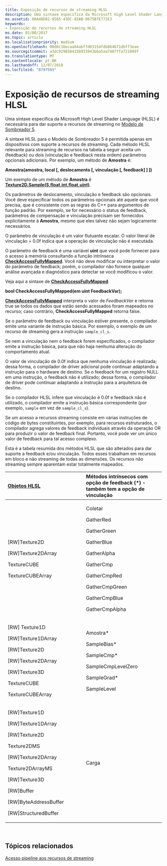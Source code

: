 ```yaml
---
title: Exposição de recursos de streaming HLSL
description: Uma sintaxe específica da Microsoft High Level Shader Language (HLSL) é necessária para dar suporte a recursos de streaming no Modelo de Sombreador 5.
ms.assetid: 00A40D82-0565-43DC-82AB-0675B7E772E3
keywords:
- Exposição de recursos de streaming HLSL
ms.date: 02/08/2017
ms.topic: article
ms.localizationpriority: medium
ms.openlocfilehash: 00d6c16ecaa64abf7d83154fdb864671dbff3eae
ms.sourcegitcommit: a3dc929858415b933943bba5aa7487ffa721899f
ms.translationtype: MT
ms.contentlocale: pt-BR
ms.lasthandoff: 12/07/2018
ms.locfileid: "8797593"
---
```

# <a name="hlsl-streaming-resources-exposure"></a>Exposição de recursos de streaming HLSL


Uma sintaxe específica da Microsoft High Level Shader Language (HLSL) é necessária para dar suporte a recursos de streaming no [Modelo de Sombreador 5](https://msdn.microsoft.com/library/windows/desktop/ff471356).

A sintaxe HLSL para o Modelo de Sombreador 5 é permitida apenas em dispositivos com suporte a recursos de streaming. Cada método HLSL relevante para streaming de recursos na tabela a seguir aceita um (feedback) ou dois (vinculação e feedback nesta ordem) parâmetros opcionais adicionais. Por exemplo, um método de **Amostra** é:

**Amostra(amostra, local \[, deslocamento \[, vinculação \[, feedback\] \] \])**

Um exemplo de um método de **Amostra** é [**Texture2D.Sample(S,float,int,float,uint)**](https://msdn.microsoft.com/library/windows/desktop/dn393787).

Os parâmetros de deslocamento, vinculação e feedback são opcionais. Você deve especificar todos os parâmetros opcionais até aquele que você precisa, que é consistente com as regras do C++ para argumentos de função padrão. Por exemplo, se for necessário o status de feedback, parâmetros de compensação e vinculação precisam ser fornecidos explicitamente à **Amostra**, mesmo que eles talvez não sejam logicamente necessários.

O parâmetro de vinculação é um valor flutuante escalar. O valor literal de vinculação = 0.0f indica que a operação de vinculação não é executada.

O parâmetro de feedback é uma variável **uint** que você pode fornecer para o acesso à memória consultando a função intrínseca [**CheckAccessFullyMapped**](https://msdn.microsoft.com/library/windows/desktop/dn292083). Você não deve modificar ou interpretar o valor do parâmetro de feedback; porém, o compilador não fornece qualquer análise avançada e diagnóstico para detectar se você modificou o valor.

Veja aqui a sintaxe de [**CheckAccessFullyMapped**](https://msdn.microsoft.com/library/windows/desktop/dn292083):

**bool CheckAccessFullyMapped(em uint FeedbackVar);**

[**CheckAccessFullyMapped**](https://msdn.microsoft.com/library/windows/desktop/dn292083) interpreta o valor de *FeedbackVar* e retorna true se todos os dados que estão sendo acessados foram mapeados no recurso; caso contrário, **CheckAccessFullyMapped** retorna false.

Se o parâmetro de feedback ou vinculação estiver presente, o compilador emite uma variante de instrução básica. Por exemplo, o exemplo de um recurso de streaming gera a instrução `sample_cl_s`.

Se nem a vinculação nem o feedback forem especificados, o compilador emite a instrução básica, para que não haja nenhuma alteração do comportamento atual.

O valor de vinculação de 0.0f indica que nenhuma vinculação é realizada; dessa forma, o compilador de driver adicional pode continuar adaptando a instrução para o hardware de destino. Se o feedback for um registro NULL em uma instrução, o feedback não é utilizado; dessa forma, o compilador de driver pode continuar adaptando a instrução para a arquitetura de destino.

Se o compilador HLSL infere que vinculação é 0.0f e feedback não é utilizado, o compilador emite a instrução básica correspondente (por exemplo, `sample` em vez de `sample_cl_s`).

Se um acesso a recursos streaming consiste em várias instruções de código de bytes constituintes, por exemplo, para recursos estruturados, o compilador agrega valores de feedback individuais através da operação OR para produzir o valor de feedback final. Portanto, você pode ver um único valor de feedback para tal acesso complexo.

Esta é a tabela resumida dos métodos HLSL que são alterados para dar suporte a feedback e/ou vinculação. Todos esses trabalham em recursos em bloco e não streaming de todas as dimensões. Os recursos não streaming sempre aparentam estar totalmente mapeados.

<table>
<colgroup>
<col width="50%" />
<col width="50%" />
</colgroup>
<thead>
<tr class="header">
<th align="left"><a href="https://msdn.microsoft.com/library/windows/desktop/ff471359">Objetos HLSL</a> </th>
<th align="left">Métodos intrínsecos com opção de feedback (*) - também tem a opção de vinculação</th>
</tr>
</thead>
<tbody>
<tr class="odd">
<td align="left"><p>[RW]Texture2D</p>
<p>[RW]Texture2DArray</p>
<p>TextureCUBE</p>
<p>TextureCUBEArray</p></td>
<td align="left"><p>Coletar</p>
<p>GatherRed</p>
<p>GatherGreen</p>
<p>GatherBlue</p>
<p>GatherAlpha</p>
<p>GatherCmp</p>
<p>GatherCmpRed</p>
<p>GatherCmpGreen</p>
<p>GatherCmpBlue</p>
<p>GatherCmpAlpha</p></td>
</tr>
<tr class="even">
<td align="left"><p>[RW] Texture1D</p>
<p>[RW]Texture1DArray</p>
<p>[RW]Texture2D</p>
<p>[RW]Texture2DArray</p>
<p>[RW]Texture3D</p>
<p>TextureCUBE</p>
<p>TextureCUBEArray</p></td>
<td align="left"><p>Amostra*</p>
<p>SampleBias*</p>
<p>SampleCmp*</p>
<p>SampleCmpLevelZero</p>
<p>SampleGrad*</p>
<p>SampleLevel</p></td>
</tr>
<tr class="odd">
<td align="left"><p>[RW]Texture1D</p>
<p>[RW]Texture1DArray</p>
<p>[RW]Texture2D</p>
<p>Texture2DMS</p>
<p>[RW]Texture2DArray</p>
<p>Texture2DArrayMS</p>
<p>[RW]Texture3D</p>
<p>[RW]Buffer</p>
<p>[RW]ByteAddressBuffer</p>
<p>[RW]StructuredBuffer</p></td>
<td align="left">Carga</td>
</tr>
</tbody>
</table>

 

## <a name="span-idrelated-topicsspanrelated-topics"></a><span id="related-topics"></span>Tópicos relacionados


[Acesso pipeline aos recursos de streaming](pipeline-access-to-streaming-resources.md)

 

 





